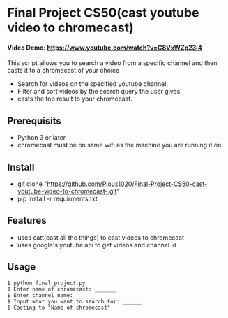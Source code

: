 # Final Project CS50(cast youtube video to chromecast)

#### Video Demo: https://www.youtube.com/watch?v=C8VxWZp23i4

This script allows you to search a video from a specific channel and then casts it to a chromecast of your choice

- Search for videos on the specified youtube channel.
- Filter and sort videos by the search query the user gives.
- casts the top result to your chromecast.

## Prerequisits

- Python 3 or later
- chromecast must be on same wifi as the machine you are running it on

## Install

- git clone "https://github.com/Pious1020/Final-Project-CS50-cast-youtube-video-to-chromecast-.git"
- pip install -r requirments.txt

## Features
- uses catt(cast all the things) to cast videos to chromecast
- uses google's youtube api to get videos and channel id

## Usage

```
$ python final_project.py
$ Enter name of chromecast: _______
$ Enter channel name: ______
$ Input what you want to search for: ______
$ Casting to "Name of chromecast"
```




